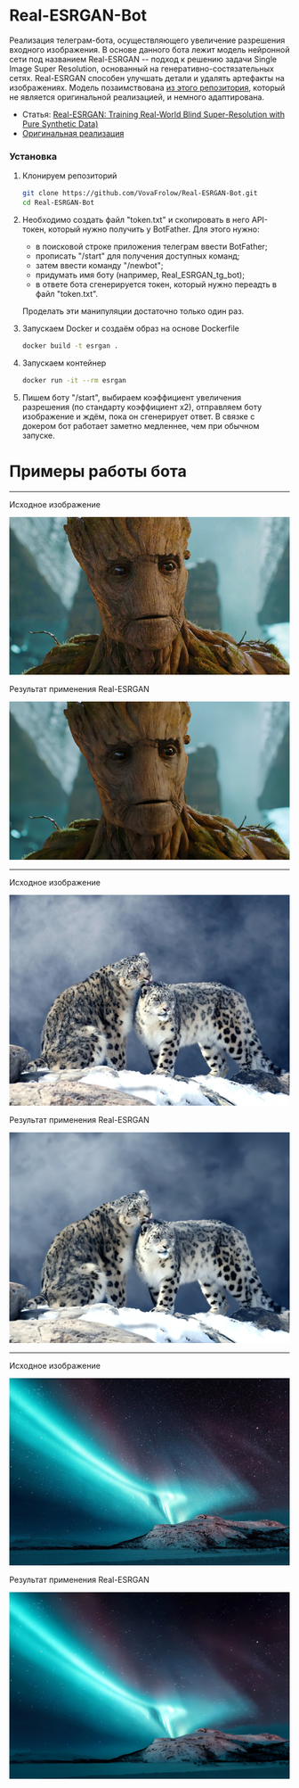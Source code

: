 # Real-ESRGAN-Bot

Реализация телеграм-бота, осуществляющего увеличение разрешения входного изображения. В основе данного бота лежит модель нейронной сети под названием Real-ESRGAN -- подход к решению задачи Single Image Super 
Resolution, основанный на генеративно-состязательных сетях. Real-ESRGAN способен улучшать детали и удалять артефакты на изображениях. Модель позаимствована [из этого репозитория](https://github.com/ai-forever/Real-ESRGAN), который не является оригинальной реализацией, и немного адаптирована. 

- Статья: [Real-ESRGAN: Training Real-World Blind Super-Resolution with Pure Synthetic Data)](https://arxiv.org/abs/2107.10833)
- [Оригинальная реализация](https://github.com/xinntao/Real-ESRGAN)

### Установка

1. Клонируем репозиторий
   ```bash
   git clone https://github.com/VovaFrolow/Real-ESRGAN-Bot.git
   cd Real-ESRGAN-Bot
   ```

2. Необходимо создать файл "token.txt" и скопировать в него API-токен, который нужно получить у BotFather. Для этого нужно:

   - в поисковой строке приложения телеграм ввести BotFather;
   - прописать "/start" для получения доступных команд;
   - затем ввести команду "/newbot";
   - придумать имя боту (например, Real_ESRGAN_tg_bot);
   - в ответе бота сгенерируется токен, который нужно переадть в файл "token.txt".
   
   Проделать эти манипуляции достаточно только один раз.
3. Запускаем Docker и создаём образ на основе Dockerfile

   ```bash
   docker build -t esrgan .
   ```
   
4. Запускаем контейнер

   ```bash
   docker run -it --rm esrgan
   ```

5. Пишем боту "/start", выбираем коэффициент увеличения разрешения (по стандарту коэффициент х2), отправляем боту изображение и ждём, пока он сгенерирует ответ. В связке с докером бот работает заметно медленнее,
   чем при обычном запуске.

# Примеры работы бота

---

Исходное изображение

![](inputs/lr_groot.jpg)

Результат применения Real-ESRGAN

![](results/sr_groot.jpg)

---

Исходное изображение

![](inputs/lr_irbis.jpg)

Результат применения Real-ESRGAN

![](results/sr_irbis.jpg)

---

Исходное изображение

![](inputs/lr_image.jpg)

Результат применения Real-ESRGAN

![](results/sr_image.jpg)
